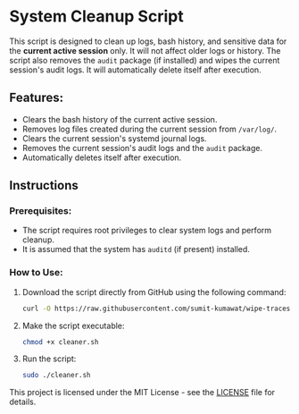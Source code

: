 # System Cleanup Script

This script is designed to clean up logs, bash history, and sensitive data for the **current active session** only. It will not affect older logs or history. The script also removes the `audit` package (if installed) and wipes the current session's audit logs. It will automatically delete itself after execution.

## Features:
- Clears the bash history of the current active session.
- Removes log files created during the current session from `/var/log/`.
- Clears the current session's systemd journal logs.
- Removes the current session's audit logs and the `audit` package.
- Automatically deletes itself after execution.

## Instructions

### Prerequisites:
- The script requires root privileges to clear system logs and perform cleanup.
- It is assumed that the system has `auditd` (if present) installed.

### How to Use:

1. Download the script directly from GitHub using the following command:

   ```bash
   curl -O https://raw.githubusercontent.com/sumit-kumawat/wipe-traces/main/cleaner.sh

2. Make the script executable:

   ```bash
   chmod +x cleaner.sh

3. Run the script:

   ```bash
   sudo ./cleaner.sh

This project is licensed under the MIT License - see the [LICENSE](LICENSE) file for details.
